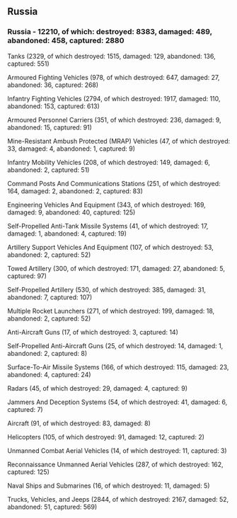 
 
 ## Russia
 
 ### Russia - 12210, of which: destroyed: 8383, damaged: 489, abandoned: 458, captured: 2880

 

 

 Tanks (2329, of which destroyed: 1515, damaged: 129, abandoned: 136, captured: 551)

 Armoured Fighting Vehicles (978, of which destroyed: 647, damaged: 27, abandoned: 36, captured: 268)

 Infantry Fighting Vehicles (2794, of which destroyed: 1917, damaged: 110, abandoned: 153, captured: 613)

 Armoured Personnel Carriers (351, of which destroyed: 236, damaged: 9, abandoned: 15, captured: 91)

 Mine-Resistant Ambush Protected (MRAP) Vehicles (47, of which destroyed: 33, damaged: 4, abandoned: 1, captured: 9)

 Infantry Mobility Vehicles (208, of which destroyed: 149, damaged: 6, abandoned: 2, captured: 51)

 Command Posts And Communications Stations (251, of which destroyed: 164, damaged: 2, abandoned: 2, captured: 83)

 Engineering Vehicles And Equipment (343, of which destroyed: 169, damaged: 9, abandoned: 40, captured: 125)

 Self-Propelled Anti-Tank Missile Systems (41, of which destroyed: 17, damaged: 1, abandoned: 4, captured: 19)

 Artillery Support Vehicles And Equipment (107, of which destroyed: 53, abandoned: 2, captured: 52)

 Towed Artillery (300, of which destroyed: 171, damaged: 27, abandoned: 5, captured: 97)

 Self-Propelled Artillery (530, of which destroyed: 385, damaged: 31, abandoned: 7, captured: 107)

 Multiple Rocket Launchers (271, of which destroyed: 199, damaged: 18, abandoned: 2, captured: 52)

 Anti-Aircraft Guns (17, of which destroyed: 3, captured: 14)

 Self-Propelled Anti-Aircraft Guns (25, of which destroyed: 14, damaged: 1, abandoned: 2, captured: 8)

 Surface-To-Air Missile Systems (166, of which destroyed: 115, damaged: 23, abandoned: 4, captured: 24)

 Radars (45, of which destroyed: 29, damaged: 4, captured: 9)

 Jammers And Deception Systems (54, of which destroyed: 41, damaged: 6, captured: 7)

 Aircraft (91, of which destroyed: 83, damaged: 8)

 Helicopters (105, of which destroyed: 91, damaged: 12, captured: 2)

 Unmanned Combat Aerial Vehicles (14, of which destroyed: 11, captured: 3)

 Reconnaissance Unmanned Aerial Vehicles (287, of which destroyed: 162, captured: 125)

 Naval Ships and Submarines (16, of which destroyed: 11, damaged: 5)

 Trucks, Vehicles, and Jeeps (2844, of which destroyed: 2167, damaged: 52, abandoned: 51, captured: 569)

